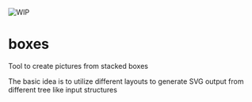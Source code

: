 ![WIP](https://img.shields.io/badge/work%20in%20progress-red)

# boxes

Tool to create pictures from stacked boxes

The basic idea is to utilize different layouts to generate SVG
output from different tree like input structures
